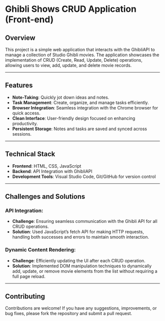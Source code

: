 # Ghibli Shows CRUD Application (Front-end)

## Overview
This project is a simple web application that interacts with the GhibliAPI to manage a collection of Studio Ghibli movies. The application showcases the implementation of CRUD (Create, Read, Update, Delete) operations, allowing users to view, add, update, and delete movie records.
<hr />

## Features
- **Note-Taking**: Quickly jot down ideas and notes.
- **Task Management**: Create, organize, and manage tasks efficiently.
- **Browser Integration**: Seamless integration with the Chrome browser for quick access.
- **Clean Interface**: User-friendly design focused on enhancing productivity.
- **Persistent Storage**: Notes and tasks are saved and synced across sessions.

<hr />

## Technical Stack
- **Frontend**: HTML, CSS, JavaScript
- **Backend**: API Integration with GhibliAPI
- **Development Tools**: Visual Studio Code, Git/GitHub for version control

<hr />

## Challenges and Solutions
### API Integration:
- **Challenge**: Ensuring seamless communication with the Ghibli API for all CRUD operations.
- **Solution**: Used JavaScript’s fetch API for making HTTP requests, handling both successes and errors to maintain smooth interaction.

### Dynamic Content Rendering:
- **Challenge**: Efficiently updating the UI after each CRUD operation.
- **Solution**: Implemented DOM manipulation techniques to dynamically add, update, or remove movie elements from the list without requiring a full page reload.

<hr />

## Contributing
Contributions are welcome! If you have any suggestions, improvements, or bug fixes, please fork the repository and submit a pull request.
